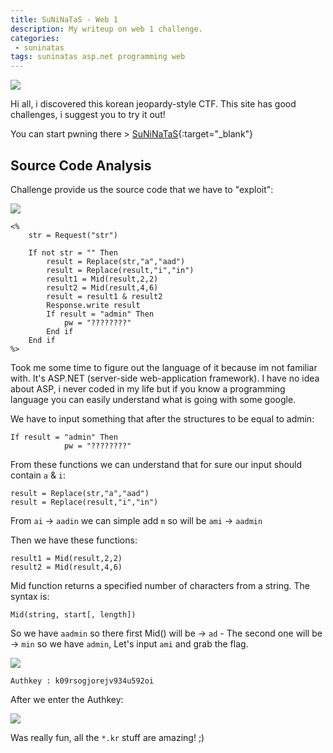 ```yaml
---
title: SuNiNaTaS - Web 1
description: My writeup on web 1 challenge.
categories:
 - suninatas
tags: suninatas asp.net programming web
---
```


![](https://i1.daumcdn.net/thumb/C264x200/?fname=https://t1.daumcdn.net/cfile/tistory/99DE7733599504E81D)

Hi all, i discovered this korean jeopardy-style CTF. This site has good challenges, i suggest you to try it out!

You can start pwning there > [SuNiNaTaS](http://suninatas.com/){:target="_blank"}

## Source Code Analysis

Challenge provide us the source code that we have to "exploit":

![](https://i.imgur.com/QJ5Wf05.png)

```
<%
    str = Request("str")

    If not str = "" Then
        result = Replace(str,"a","aad")
        result = Replace(result,"i","in")
        result1 = Mid(result,2,2)
        result2 = Mid(result,4,6)
        result = result1 & result2
        Response.write result
        If result = "admin" Then
            pw = "????????"
        End if
    End if
%>
```

Took me some time to figure out the language of it because im not familiar with. It's ASP.NET (server-side web-application framework). I have no idea about ASP, i never coded in my life but if you know a programming language you can easily understand what is going with some google.

We have to input something that after the structures to be equal to admin:

```
If result = "admin" Then
            pw = "????????"
```

From these functions we can understand that for sure our input should contain `a` & `i`:

```
result = Replace(str,"a","aad")
result = Replace(result,"i","in")
```

From `ai` -> `aadin` we can simple add `m` so will be `ami` -> `aadmin`

Then we have these functions:

```
result1 = Mid(result,2,2)
result2 = Mid(result,4,6)
```

Mid function returns a specified number of characters from a string. The syntax is:

`Mid(string, start[, length])`

So we have `aadmin` so there first Mid() will be -> `ad` - The second one will be ->  `min` so we have `admin`, Let's input `ami` and grab the flag.

![](https://i.imgur.com/eil8Jtl.png)

`Authkey : k09rsogjorejv934u592oi`

After we enter the Authkey:

![](https://i.imgur.com/wtMjlJS.png)

Was really fun, all the `*.kr` stuff are amazing! ;)



